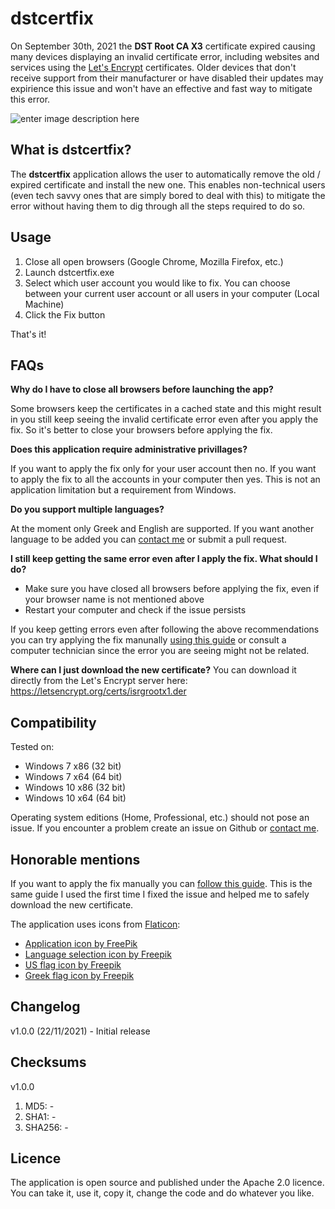 # dstcertfix
On September 30th, 2021 the **DST Root CA X3** certificate expired causing many devices displaying an invalid certificate error, including websites and services using the [Let's Encrypt](https://letsencrypt.org/) certificates.
Older devices that don't receive support from their manufacturer or have disabled their updates may expirience this issue and won't have an effective and fast way to mitigate this error.

![enter image description here](https://kinsta.com/wp-content/uploads/2020/07/NET-ERR_CERT_AUTHORITY_INVALID-error-in-chrome-1.png)

## What is dstcertfix?
The **dstcertfix** application allows the user to automatically remove the old / expired certificate and install the new one. This enables non-technical users (even tech savvy ones that are simply bored to deal with this) to mitigate the error without having them to dig through all the steps required to do so.

## Usage

 1. Close all open browsers (Google Chrome, Mozilla Firefox, etc.)
 2. Launch dstcertfix.exe
 3. Select which user account you would like to fix. You can choose between your current user account or all users in your computer (Local Machine)
 4. Click the Fix button

That's it!

## FAQs

**Why do I have to close all browsers before launching the app?**

Some browsers keep the certificates in a cached state  and this might result in you still keep seeing the invalid certificate error even after you apply the fix. So it's better to close your browsers before applying the fix.

**Does this application require administrative privillages?**

If you want to apply the fix only for your user account then no. If you want to apply the fix to all the accounts in your computer then yes. This is not an application limitation but a requirement from Windows.

**Do you support multiple languages?** 

At the moment only Greek and English are supported. If you want another language to be added you can [contact me](mailto:me@giannisftaras.dev) or submit a pull request.

**I still keep getting the same error even after I apply the fix. What should I do?**

 - Make sure you have closed all browsers before applying the fix, even if your browser name is not mentioned above
 - Restart your computer and check if the issue persists

If you keep getting errors even after following the above recommendations you can try applying the fix manunally [using this guide](https://techglimpse.com/dst-root-ca-x3-expired-certificate-error/) or consult a computer technician since the error you are seeing might not be related.

**Where can I just download the new certificate?**
You can download it directly from the Let's Encrypt server here: https://letsencrypt.org/certs/isrgrootx1.der

## Compatibility ##
Tested on:

 - Windows 7 x86 (32 bit)
 - Windows 7 x64 (64 bit)
 - Windows 10 x86 (32 bit)
 - Windows 10 x64 (64 bit)

Operating system editions (Home, Professional, etc.) should not pose an issue. If you encounter a problem create an issue on Github or [contact me](mailto:me@giannisftaras.dev).

## Honorable mentions ##
If you want to apply the fix manually you can [follow this guide](https://techglimpse.com/dst-root-ca-x3-expired-certificate-error/). This is the same guide I used the first time I fixed the issue and helped me to safely download the new certificate.

The application uses icons from [Flaticon](https://www.flaticon.com/):

 - [Application icon by FreePik](https://www.flaticon.com/premium-icon/certification_3227027)
 - [Language selection icon by Freepik](https://www.flaticon.com/premium-icon/translation_2014826)
 - [US flag icon by Freepik](https://www.flaticon.com/free-icon/united-states_197484)
 - [Greek flag icon by Freepik](https://www.flaticon.com/free-icon/greece_197566)

## Changelog ##
v1.0.0 (22/11/2021) - Initial release

## Checksums ##
v1.0.0 
 1. MD5: -
 2. SHA1: -
 3. SHA256: -

## Licence ##
The application is open source and published under the Apache 2.0 licence. You can take it, use it, copy it, change the code and do whatever you like.
